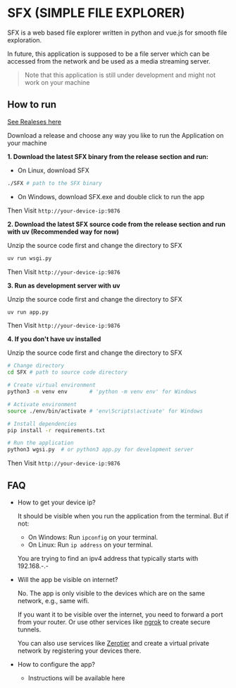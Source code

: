 # SFX (SIMPLE FILE EXPLORER)

SFX is a web based file explorer written in python and vue.js for smooth file exploration.

In future, this application is supposed to be a file server which can be accessed from the network and be used as a media streaming server.

> Note that this application is still under development and might not work on your machine

## How to run

[See Realeses here](https://github.com/mahi028/Simple-File-Explorer/releases)

Download a release and choose any way you like to run the Application on your machine


**1. Download the latest SFX binary from the release section and run:**

- On Linux, download SFX 
```sh
./SFX # path to the SFX binary
``` 

- On Windows, download SFX.exe and double click to run the app

Then Visit `http://your-device-ip:9876` 


**2. Download the latest SFX source code from the release section and run with uv (Recommended way for now)**

Unzip the source code first and change the directory to SFX

```sh
uv run wsgi.py
```
Then Visit `http://your-device-ip:9876` 

**3. Run as development server with uv**

Unzip the source code first and change the directory to SFX

```sh
uv run app.py
```
Then Visit `http://your-device-ip:9876` 

**4. If you don't have uv installed**

Unzip the source code first and change the directory to SFX

```sh
# Change directory
cd SFX # path to source code directory

# Create virtual environment
python3 -m venv env       # 'python -m venv env' for Windows

# Activate environment
source ./env/bin/activate # 'env\Scripts\activate' for Windows

# Install dependencies
pip install -r requirements.txt

# Run the application
python3 wgsi.py  # or python3 app.py for development server
```
Then Visit `http://your-device-ip:9876` 


## FAQ

* How to get your device ip?

    It should be visible when you run the application from the terminal. But if not: 
    - On Windows: Run `ipconfig` on your terminal.
    - On Linux: Run `ip address` on your terminal.

    You are trying to find an ipv4 address that typically starts with 192.168.-.-

* Will the app be visible on internet?

    No. The app is only visible to the devices which are on the same network, e.g., same wifi.

    If you want it to be visible over the internet, you need to forward a port from your router. Or use other services like [ngrok](https://ngrok.com/our-product/secure-tunnels) to create secure tunnels.

    You can also use services like [Zerotier](https://my.zerotier.com/) and create a virtual private network by registering your devices there. 

* How to configure the app?
    - Instructions will be available here